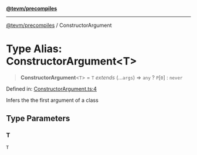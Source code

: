 [**@tevm/precompiles**](../README.md)

***

[@tevm/precompiles](../globals.md) / ConstructorArgument

# Type Alias: ConstructorArgument\<T\>

> **ConstructorArgument**\<`T`\> = `T` *extends* (...`args`) => `any` ? `P`\[`0`\] : `never`

Defined in: [ConstructorArgument.ts:4](https://github.com/evmts/tevm-monorepo/blob/main/packages/precompiles/src/ConstructorArgument.ts#L4)

Infers the the first argument of a class

## Type Parameters

### T

`T`
